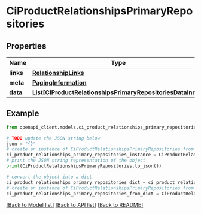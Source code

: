 # CiProductRelationshipsPrimaryRepositories


## Properties

Name | Type | Description | Notes
------------ | ------------- | ------------- | -------------
**links** | [**RelationshipLinks**](RelationshipLinks.md) |  | [optional] 
**meta** | [**PagingInformation**](PagingInformation.md) |  | [optional] 
**data** | [**List[CiProductRelationshipsPrimaryRepositoriesDataInner]**](CiProductRelationshipsPrimaryRepositoriesDataInner.md) |  | [optional] 

## Example

```python
from openapi_client.models.ci_product_relationships_primary_repositories import CiProductRelationshipsPrimaryRepositories

# TODO update the JSON string below
json = "{}"
# create an instance of CiProductRelationshipsPrimaryRepositories from a JSON string
ci_product_relationships_primary_repositories_instance = CiProductRelationshipsPrimaryRepositories.from_json(json)
# print the JSON string representation of the object
print(CiProductRelationshipsPrimaryRepositories.to_json())

# convert the object into a dict
ci_product_relationships_primary_repositories_dict = ci_product_relationships_primary_repositories_instance.to_dict()
# create an instance of CiProductRelationshipsPrimaryRepositories from a dict
ci_product_relationships_primary_repositories_from_dict = CiProductRelationshipsPrimaryRepositories.from_dict(ci_product_relationships_primary_repositories_dict)
```
[[Back to Model list]](../README.md#documentation-for-models) [[Back to API list]](../README.md#documentation-for-api-endpoints) [[Back to README]](../README.md)


